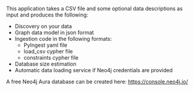 This application takes a CSV file and some optional data descriptions as input and produces the following:
- Discovery on your data
- Graph data model in json format
- Ingestion code in the following formats: 
  - PyIngest yaml file
  - load_csv cypher file
  - constraints cypher file
- Database size estimation
- Automatic data loading service if Neo4j credentials are provided

A free Neo4j Aura database can be created here: https://console.neo4j.io/